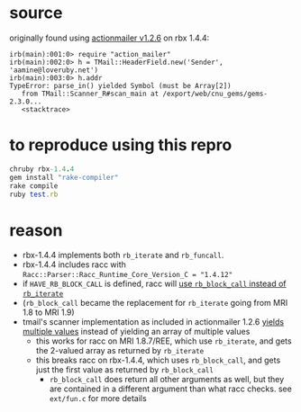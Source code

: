 # source

originally found using [actionmailer v1.2.6](https://github.com/rails/rails/tree/v1.2.6/actionmailer) on rbx 1.4.4:

```
irb(main):001:0> require "action_mailer"
irb(main):002:0> h = TMail::HeaderField.new('Sender', 'aamine@loveruby.net')
irb(main):003:0> h.addr
TypeError: parse_in() yielded Symbol (must be Array[2])
   from TMail::Scanner_R#scan_main at /export/web/cnu_gems/gems-2.3.0...
   <stacktrace>
```

# to reproduce using this repro

```ruby
chruby rbx-1.4.4
gem install "rake-compiler"
rake compile
ruby test.rb
```
# reason

* rbx-1.4.4 implements both `rb_iterate` and `rb_funcall`.
* rbx-1.4.4 includes racc with `Racc::Parser::Racc_Runtime_Core_Version_C = "1.4.12"`
* if `HAVE_RB_BLOCK_CALL` is defined, racc will [use `rb_block_call` instead of `rb_iterate`](https://github.com/tenderlove/racc/blob/0409b1df1dadc50e35e73c34214891e628f51707/ext/racc/cparse.c#L267-L273)
* (`rb_block_call` became the replacement for `rb_iterate` going from MRI 1.8 to MRI 1.9)
* tmail's scanner implementation as included in actionmailer 1.2.6 [yields multiple values](https://github.com/rails/rails/blob/v1.2.6/actionmailer/lib/action_mailer/vendor/tmail/scanner_r.rb#L150-L158) instead of yielding an array of multiple values
  * this works for racc on MRI 1.8.7/REE, which use `rb_iterate`, and gets the 2-valued array as returned by `rb_iterate`
  * this breaks racc on rbx-1.4.4, which uses `rb_block_call`, and gets just the first value as returned by `rb_block_call`
    * `rb_block_call` does return all other arguments as well, but they are contained in a different argument than what racc checks. see `ext/fun.c` for more details
